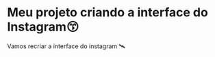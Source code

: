 # Meu projeto criando a interface do Instagram:kissing_smiling_eyes:

Vamos recriar a interface do instagram :artificial_satellite:

